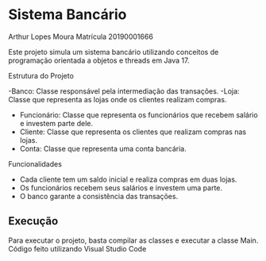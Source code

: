 # Sistema Bancário
Arthur Lopes Moura
Matrícula 20190001666

Este projeto simula um sistema bancário utilizando conceitos de programação orientada a objetos e threads em Java 17.

Estrutura do Projeto

-Banco: Classe responsável pela intermediação das transações.
-Loja: Classe que representa as lojas onde os clientes realizam compras.
- Funcionário: Classe que representa os funcionários que recebem salário e investem parte dele.
- Cliente: Classe que representa os clientes que realizam compras nas lojas.
- Conta: Classe que representa uma conta bancária.

 Funcionalidades

- Cada cliente tem um saldo inicial e realiza compras em duas lojas.
- Os funcionários recebem seus salários e investem uma parte.
- O banco garante a consistência das transações.

## Execução

Para executar o projeto, basta compilar as classes e executar a classe Main. Código feito utilizando Visual Studio Code



